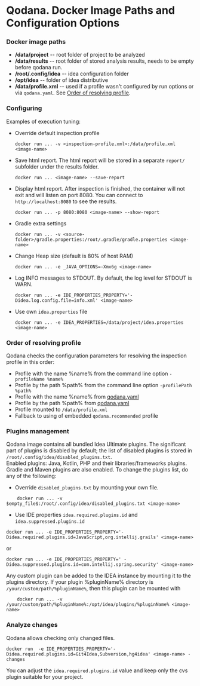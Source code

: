 # Qodana. Docker Image Paths and Configuration Options

### Docker image paths
- **/data/project**       -- root folder of project to be analyzed
- **/data/results**       -- root folder of stored analysis results, needs to be empty before qodana run.
- **/root/.config/idea**  -- idea configuration folder
- **/opt/idea**           -- folder of idea distributive
- **/data/profile.xml**   -- used if a profile wasn't configured by run options or via `qodana.yaml`. See [Order of resolving profile](#Order_of_resolving_profile).

### Configuring
Examples of execution tuning:
- Override default inspection profile
   ```
   docker run ... -v <inspection-profile.xml>:/data/profile.xml <image-name>
   ```

- Save html report. The html report will be stored in a separate `report/` subfolder under the results folder.
   ```
   docker run ... <image-name> --save-report
   ```

- Display html report. After inspection is finished, the container will not exit and will listen on port 8080. You can connect to `http://localhost:8080` to see the results.
   ```
   docker run ... -p 8080:8080 <image-name> --show-report
   ```

- Gradle extra settings
   ```
   docker run ... -v <source-folder>/gradle.properties:/root/.gradle/gradle.properties <image-name>
   ```

- Change Heap size (default is 80% of host RAM)
   ```
   docker run ... -e _JAVA_OPTIONS=-Xmx6g <image-name>
   ```

- Log INFO messages to STDOUT. By default, the log level for STDOUT is WARN.
   ```
   docker run ... -e IDE_PROPERTIES_PROPERTY='-Didea.log.config.file=info.xml' <image-name>
   ```

- Use own `idea.properties` file
   ```
   docker run ... -e IDEA_PROPERTIES=/data/project/idea.properties <image-name>
   ```


### Order of resolving profile
Qodana checks the configuration parameters for resolving the inspection profile in this order:
- Profile with the name %name% from the command line option ```-profileName %name%```
- Profile by the path %path% from the command line option ```-profilePath %path%```
- Profile with the name %name% from [qodana.yaml](#Qodana.yaml)
- Profile by the path %path% from [qodana.yaml](#Qodana.yaml)
- Profile mounted to ```/data/profile.xml```
- Fallback to using of embedded ```qodana.recommended``` profile

### Plugins management
Qodana image contains all bundled Idea Ultimate plugins. The significant part of plugins is disabled by default; the list of disabled plugins is stored in `/root/.config/idea/disabled_plugins.txt`.  
Enabled plugins: Java, Kotlin, PHP and their libraries/frameworks plugins. Gradle and Maven plugins are also enabled.
To change the plugins list, do any of the following:
- Override `disabled_plugins.txt` by mounting your own file.
```
    docker run ... -v $empty_file$:/root/.config/idea/disabled_plugins.txt <image-name>
```
- Use IDE properties ```idea.required.plugins.id``` and ```idea.suppressed.plugins.id```
```
docker run ... -e IDE_PROPERTIES_PROPERTY='-Didea.required.plugins.id=JavaScript,org.intellij.grails' <image-name> 
```
or
```
docker run ... -e IDE_PROPERTIES_PROPERTY=' -Didea.suppressed.plugins.id=com.intellij.spring.security' <image-name> 
```
Any custom plugin can be added to the IDEA instance by mounting it to the plugins directory.
If your plugin %pluginName% directory is ```/your/custom/path/%pluginName%```, then this plugin can be mounted with
```
    docker run ... -v /your/custom/path/%pluginName%:/opt/idea/plugins/%pluginName% <image-name>
```

### Analyze changes
Qodana allows checking only changed files.
```
docker run  -e IDE_PROPERTIES_PROPERTY='-Didea.required.plugins.id=Git4Idea,Subversion,hg4idea' <image-name> -changes
```
You can adjust the ```idea.required.plugins.id``` value and keep only the cvs plugin suitable for your project.
